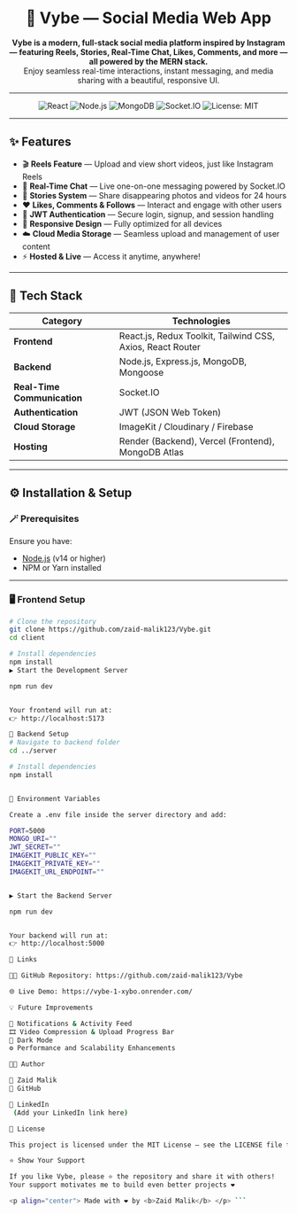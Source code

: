 <h1 align="center">🌟 Vybe — Social Media Web App</h1>

<p align="center">
  <b>Vybe is a modern, full-stack social media platform inspired by Instagram — featuring Reels, Stories, Real-Time Chat, Likes, Comments, and more — all powered by the MERN stack.</b><br/>
  Enjoy seamless real-time interactions, instant messaging, and media sharing with a beautiful, responsive UI.
</p>

---

<p align="center">
  <img src="https://img.shields.io/badge/React-18.0-blue?logo=react&logoColor=white" alt="React" />
  <img src="https://img.shields.io/badge/Node.js-Express-green?logo=node.js&logoColor=white" alt="Node.js" />
  <img src="https://img.shields.io/badge/MongoDB-Atlas-success?logo=mongodb&logoColor=white" alt="MongoDB" />
  <img src="https://img.shields.io/badge/Socket.IO-Realtime-black?logo=socket.io&logoColor=white" alt="Socket.IO" />
  <img src="https://img.shields.io/badge/License-MIT-yellow" alt="License: MIT" />
</p>

---

## ✨ Features

- 🎬 **Reels Feature** — Upload and view short videos, just like Instagram Reels  
- 💬 **Real-Time Chat** — Live one-on-one messaging powered by Socket.IO  
- 📸 **Stories System** — Share disappearing photos and videos for 24 hours  
- ❤️ **Likes, Comments & Follows** — Interact and engage with other users  
- 🔐 **JWT Authentication** — Secure login, signup, and session handling  
- 📱 **Responsive Design** — Fully optimized for all devices  
- ☁️ **Cloud Media Storage** — Seamless upload and management of user content  
- ⚡ **Hosted & Live** — Access it anytime, anywhere!

---

## 🧩 Tech Stack

| Category | Technologies |
|-----------|--------------|
| **Frontend** | React.js, Redux Toolkit, Tailwind CSS, Axios, React Router |
| **Backend** | Node.js, Express.js, MongoDB, Mongoose |
| **Real-Time Communication** | Socket.IO |
| **Authentication** | JWT (JSON Web Token) |
| **Cloud Storage** | ImageKit / Cloudinary / Firebase |
| **Hosting** | Render (Backend), Vercel (Frontend), MongoDB Atlas |

---

## ⚙️ Installation & Setup

### 🪄 Prerequisites
Ensure you have:
- [Node.js](https://nodejs.org/) (v14 or higher)
- NPM or Yarn installed

---

### 🖥️ Frontend Setup

```bash
# Clone the repository
git clone https://github.com/zaid-malik123/Vybe.git
cd client

# Install dependencies
npm install
▶️ Start the Development Server

npm run dev


Your frontend will run at:
👉 http://localhost:5173

🧠 Backend Setup
# Navigate to backend folder
cd ../server

# Install dependencies
npm install


🔧 Environment Variables

Create a .env file inside the server directory and add:

PORT=5000
MONGO_URI=""
JWT_SECRET=""
IMAGEKIT_PUBLIC_KEY=""
IMAGEKIT_PRIVATE_KEY=""
IMAGEKIT_URL_ENDPOINT=""


▶️ Start the Backend Server

npm run dev


Your backend will run at:
👉 http://localhost:5000

🔗 Links

🧑‍💻 GitHub Repository: https://github.com/zaid-malik123/Vybe

🌐 Live Demo: https://vybe-1-xybo.onrender.com/

💡 Future Improvements

🚀 Notifications & Activity Feed
🎞️ Video Compression & Upload Progress Bar
🌙 Dark Mode
⚙️ Performance and Scalability Enhancements

🧑‍💻 Author

👤 Zaid Malik
🔗 GitHub

💼 LinkedIn
 (Add your LinkedIn link here)

📜 License

This project is licensed under the MIT License — see the LICENSE file for details.

⭐ Show Your Support

If you like Vybe, please ⭐ the repository and share it with others!
Your support motivates me to build even better projects ❤️

<p align="center"> Made with ❤️ by <b>Zaid Malik</b> </p> ```